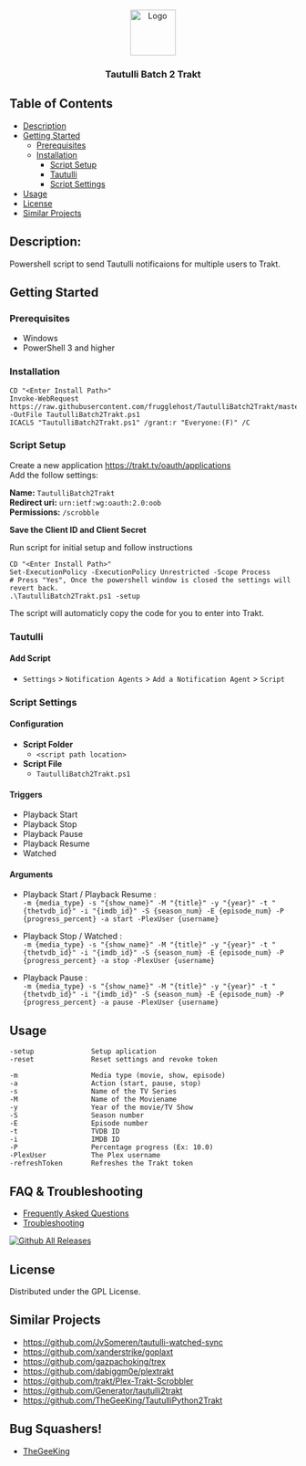 <br />
<p align="center">
  <a href="https://github.com/frugglehost/TautulliBatch2Trakt">
    <img src="logo.png" alt="Logo" width="80" height="80">
  </a>

  <h3 align="center">Tautulli Batch 2 Trakt</h3>

</p>

<!-- TABLE OF CONTENTS -->
## Table of Contents

* [Description](#description)
* [Getting Started](#getting-started)
   * [Prerequisites](#prerequisites)
   * [Installation](#installation)
     * [Script Setup](#script-setup)
     * [Tautulli](#tautulli)
     * [Script Settings](#script-settings)
* [Usage](#usage)
* [License](#license)
* [Similar Projects](#similar-projects)

## Description: 
Powershell script to send Tautulli notificaions for multiple users to Trakt.

## Getting Started
### Prerequisites
- Windows
- PowerShell 3 and higher

### Installation
    CD "<Enter Install Path>"
    Invoke-WebRequest https://raw.githubusercontent.com/frugglehost/TautulliBatch2Trakt/master/TautulliBatch2Trakt.ps1 -OutFile TautulliBatch2Trakt.ps1
    ICACLS "TautulliBatch2Trakt.ps1" /grant:r "Everyone:(F)" /C

### Script Setup
Create a new application https://trakt.tv/oauth/applications  
Add the follow settings:

**Name:** `TautulliBatch2Trakt`  
**Redirect uri:** `urn:ietf:wg:oauth:2.0:oob`  
**Permissions:** `/scrobble`


**Save the Client ID and Client Secret**

Run script for initial setup and follow instructions  
```
CD "<Enter Install Path>"
Set-ExecutionPolicy -ExecutionPolicy Unrestricted -Scope Process
# Press "Yes", Once the powershell window is closed the settings will revert back.
.\TautulliBatch2Trakt.ps1 -setup
```

The script will automaticly copy the code for you to enter into Trakt.



### Tautulli

#### Add Script
- `Settings` > `Notification Agents` > `Add a Notification Agent` > `Script`

### Script Settings

#### Configuration
- **Script Folder**
  - `<script path location>`
- **Script File**
  - `TautulliBatch2Trakt.ps1`

#### Triggers
- Playback Start 
- Playback Stop
- Playback Pause
- Playback Resume
- Watched 

#### Arguments
- Playback Start / Playback Resume :  
`-m {media_type} -s "{show_name}" -M "{title}" -y "{year}" -t "{thetvdb_id}" -i "{imdb_id}" -S {season_num} -E {episode_num} -P {progress_percent} -a start -PlexUser {username}`  

- Playback Stop / Watched :  
`-m {media_type} -s "{show_name}" -M "{title}" -y "{year}" -t "{thetvdb_id}" -i "{imdb_id}" -S {season_num} -E {episode_num} -P {progress_percent} -a stop -PlexUser {username}` 

- Playback Pause :   
`-m {media_type} -s "{show_name}" -M "{title}" -y "{year}" -t "{thetvdb_id}" -i "{imdb_id}" -S {season_num} -E {episode_num} -P {progress_percent} -a pause -PlexUser {username}`


## Usage
```
-setup              Setup aplication
-reset              Reset settings and revoke token

-m                  Media type (movie, show, episode)
-a                  Action (start, pause, stop)
-s                  Name of the TV Series
-M                  Name of the Moviename
-y                  Year of the movie/TV Show
-S                  Season number
-E                  Episode number
-t                  TVDB ID
-i                  IMDB ID
-P                  Percentage progress (Ex: 10.0)
-PlexUser           The Plex username
-refreshToken       Refreshes the Trakt token 
```

## FAQ & Troubleshooting
* [Frequently Asked Questions](TBD)  
* [Troubleshooting](TBD)

[![Github All Releases](https://img.shields.io/github/downloads/frugglehost/TautulliBatch2Trakt/total.svg)]()

## License
Distributed under the GPL License.

## Similar Projects 

- https://github.com/JvSomeren/tautulli-watched-sync   
- https://github.com/xanderstrike/goplaxt  
- https://github.com/gazpachoking/trex  
- https://github.com/dabiggm0e/plextrakt  
- https://github.com/trakt/Plex-Trakt-Scrobbler
- https://github.com/Generator/tautulli2trakt
- https://github.com/TheGeeKing/TautulliPython2Trakt

## Bug Squashers!
* <a href="https://github.com/TheGeeKing">TheGeeKing</a>
